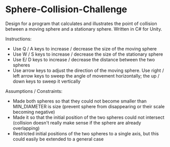 # Sphere-Collision-Challenge
Design for a program that calculates and illustrates the point of collision between a moving sphere and a stationary sphere. 
Written in C# for Unity. 


Instructions:
- Use Q / A keys to increase / decrease the size of the moving sphere
- Use W / S keys to increase / decrease the size of the stationary sphere
- Use E/ D keys to increase / decrease the distance between the two spheres
- Use arrow keys to adjust the direction of the moving sphere. Use right / left arrow keys to sweep the angle of movement horizontally; the up / down keys to sweep it vertically

Assumptions / Constraints:
- Made both spheres so that they could not become smaller than MIN_DIAMETER is size (prevent sphere from disappearing or their scale becoming negative)
- Made it so that the initial position of the two spheres could not intersect (collision doesn't really make sense if the sphere are already overlapping)
- Restricted initial positions of the two spheres to a single axis, but this could easily be extended to a general case
